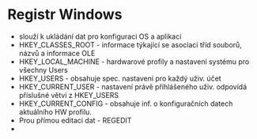 # Registr Windows
- slouží k ukládání dat pro konfiguraci OS a aplikací
- HKEY_CLASSES_ROOT - informace týkající se asociací tříd souborů, názvů a informace OLE
- HKEY_LOCAL_MACHINE - hardwarové profily a nastavení systému pro všechny Users
- HKEY_USERS - obsahuje spec. nastavení pro každý uživ. účet
- HKEY_CURRENT_USER - nastavení právě příhlášeného uživ. odpovídá příslušné větvi z HKEY_USERS
- HKEY_CURRENT_CONFIG - obsahuje inf. o konfiguračních datech aktuálního HW profilu.
- Prou přímou editaci dat - REGEDIT
- 